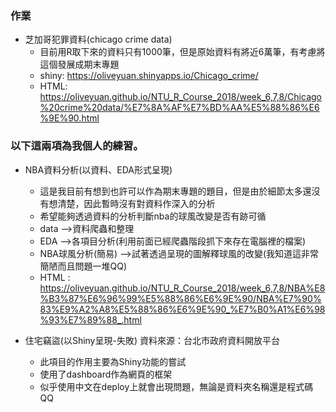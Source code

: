 ### 作業
- 芝加哥犯罪資料(chicago crime data)
  * 目前用R取下來的資料只有1000筆，但是原始資料有將近6萬筆，有考慮將這個發展成期末專題
  * shiny: https://oliveyuan.shinyapps.io/Chicago_crime/
  * HTML: https://oliveyuan.github.io/NTU_R_Course_2018/week_6,7,8/Chicago%20crime%20data/%E7%8A%AF%E7%BD%AA%E5%88%86%E6%9E%90.html
### 以下這兩項為我個人的練習。
- NBA資料分析(以資料、EDA形式呈現)
  * 這是我目前有想到也許可以作為期末專題的題目，但是由於細節太多還沒有想清楚，因此暫時沒有對資料作深入的分析
  * 希望能夠透過資料的分析判斷nba的球風改變是否有跡可循
  * data -->資料爬蟲和整理
  * EDA -->各項目分析(利用前面已經爬蟲階段抓下來存在電腦裡的檔案)
  * NBA球風分析(簡易) -->試著透過呈現的圖解釋球風的改變(我知道這非常簡陋而且問題一堆QQ)
  * HTML : https://oliveyuan.github.io/NTU_R_Course_2018/week_6,7,8/NBA%E8%B3%87%E6%96%99%E5%88%86%E6%9E%90/NBA%E7%90%83%E9%A2%A8%E5%88%86%E6%9E%90_%E7%B0%A1%E6%98%93%E7%89%88_.html

- 住宅竊盜(以Shiny呈現-失敗)
  資料來源：台北市政府資料開放平台
  * 此項目的作用主要為Shiny功能的嘗試
  * 使用了dashboard作為網頁的框架
  * 似乎使用中文在deploy上就會出現問題，無論是資料夾名稱還是程式碼QQ
